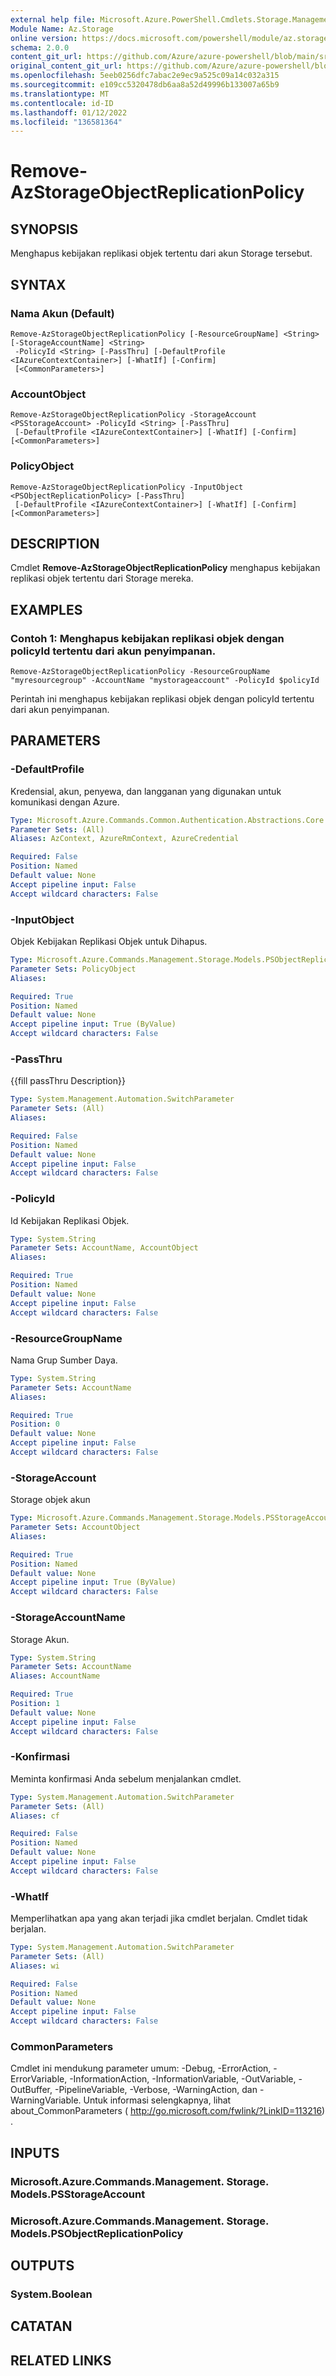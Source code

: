```yaml
---
external help file: Microsoft.Azure.PowerShell.Cmdlets.Storage.Management.dll-Help.xml
Module Name: Az.Storage
online version: https://docs.microsoft.com/powershell/module/az.storage/remove-azstorageobjectreplicationpolicy
schema: 2.0.0
content_git_url: https://github.com/Azure/azure-powershell/blob/main/src/Storage/Storage.Management/help/Remove-AzStorageObjectReplicationPolicy.md
original_content_git_url: https://github.com/Azure/azure-powershell/blob/main/src/Storage/Storage.Management/help/Remove-AzStorageObjectReplicationPolicy.md
ms.openlocfilehash: 5eeb0256dfc7abac2e9ec9a525c09a14c032a315
ms.sourcegitcommit: e109cc5320478db6aa8a52d49996b133007a65b9
ms.translationtype: MT
ms.contentlocale: id-ID
ms.lasthandoff: 01/12/2022
ms.locfileid: "136581364"
---
```

# Remove-AzStorageObjectReplicationPolicy

## SYNOPSIS
Menghapus kebijakan replikasi objek tertentu dari akun Storage tersebut.

## SYNTAX

### Nama Akun (Default)
```
Remove-AzStorageObjectReplicationPolicy [-ResourceGroupName] <String> [-StorageAccountName] <String>
 -PolicyId <String> [-PassThru] [-DefaultProfile <IAzureContextContainer>] [-WhatIf] [-Confirm]
 [<CommonParameters>]
```

### AccountObject
```
Remove-AzStorageObjectReplicationPolicy -StorageAccount <PSStorageAccount> -PolicyId <String> [-PassThru]
 [-DefaultProfile <IAzureContextContainer>] [-WhatIf] [-Confirm] [<CommonParameters>]
```

### PolicyObject
```
Remove-AzStorageObjectReplicationPolicy -InputObject <PSObjectReplicationPolicy> [-PassThru]
 [-DefaultProfile <IAzureContextContainer>] [-WhatIf] [-Confirm] [<CommonParameters>]
```

## DESCRIPTION
Cmdlet **Remove-AzStorageObjectReplicationPolicy** menghapus kebijakan replikasi objek tertentu dari Storage mereka.

## EXAMPLES

### Contoh 1: Menghapus kebijakan replikasi objek dengan policyId tertentu dari akun penyimpanan.
```
Remove-AzStorageObjectReplicationPolicy -ResourceGroupName "myresourcegroup" -AccountName "mystorageaccount" -PolicyId $policyId
```

Perintah ini menghapus kebijakan replikasi objek dengan policyId tertentu dari akun penyimpanan.

## PARAMETERS

### -DefaultProfile
Kredensial, akun, penyewa, dan langganan yang digunakan untuk komunikasi dengan Azure.

```yaml
Type: Microsoft.Azure.Commands.Common.Authentication.Abstractions.Core.IAzureContextContainer
Parameter Sets: (All)
Aliases: AzContext, AzureRmContext, AzureCredential

Required: False
Position: Named
Default value: None
Accept pipeline input: False
Accept wildcard characters: False
```

### -InputObject
Objek Kebijakan Replikasi Objek untuk Dihapus.

```yaml
Type: Microsoft.Azure.Commands.Management.Storage.Models.PSObjectReplicationPolicy
Parameter Sets: PolicyObject
Aliases:

Required: True
Position: Named
Default value: None
Accept pipeline input: True (ByValue)
Accept wildcard characters: False
```

### -PassThru
{{fill passThru Description}}

```yaml
Type: System.Management.Automation.SwitchParameter
Parameter Sets: (All)
Aliases:

Required: False
Position: Named
Default value: None
Accept pipeline input: False
Accept wildcard characters: False
```

### -PolicyId
Id Kebijakan Replikasi Objek.

```yaml
Type: System.String
Parameter Sets: AccountName, AccountObject
Aliases:

Required: True
Position: Named
Default value: None
Accept pipeline input: False
Accept wildcard characters: False
```

### -ResourceGroupName
Nama Grup Sumber Daya.

```yaml
Type: System.String
Parameter Sets: AccountName
Aliases:

Required: True
Position: 0
Default value: None
Accept pipeline input: False
Accept wildcard characters: False
```

### -StorageAccount
Storage objek akun

```yaml
Type: Microsoft.Azure.Commands.Management.Storage.Models.PSStorageAccount
Parameter Sets: AccountObject
Aliases:

Required: True
Position: Named
Default value: None
Accept pipeline input: True (ByValue)
Accept wildcard characters: False
```

### -StorageAccountName
Storage Akun.

```yaml
Type: System.String
Parameter Sets: AccountName
Aliases: AccountName

Required: True
Position: 1
Default value: None
Accept pipeline input: False
Accept wildcard characters: False
```

### -Konfirmasi
Meminta konfirmasi Anda sebelum menjalankan cmdlet.

```yaml
Type: System.Management.Automation.SwitchParameter
Parameter Sets: (All)
Aliases: cf

Required: False
Position: Named
Default value: None
Accept pipeline input: False
Accept wildcard characters: False
```

### -WhatIf
Memperlihatkan apa yang akan terjadi jika cmdlet berjalan.
Cmdlet tidak berjalan.

```yaml
Type: System.Management.Automation.SwitchParameter
Parameter Sets: (All)
Aliases: wi

Required: False
Position: Named
Default value: None
Accept pipeline input: False
Accept wildcard characters: False
```

### CommonParameters
Cmdlet ini mendukung parameter umum: -Debug, -ErrorAction, -ErrorVariable, -InformationAction, -InformationVariable, -OutVariable, -OutBuffer, -PipelineVariable, -Verbose, -WarningAction, dan -WarningVariable. Untuk informasi selengkapnya, lihat about_CommonParameters ( http://go.microsoft.com/fwlink/?LinkID=113216) .

## INPUTS

### Microsoft.Azure.Commands.Management. Storage. Models.PSStorageAccount

### Microsoft.Azure.Commands.Management. Storage. Models.PSObjectReplicationPolicy

## OUTPUTS

### System.Boolean

## CATATAN

## RELATED LINKS
